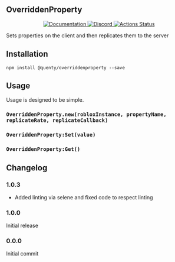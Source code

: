 ## OverriddenProperty
<div align="center">
  <a href="http://quenty.github.io/api/">
    <img src="https://img.shields.io/badge/docs-website-green.svg" alt="Documentation" />
  </a>
  <a href="https://discord.gg/mhtGUS8">
    <img src="https://img.shields.io/badge/discord-nevermore-blue.svg" alt="Discord" />
  </a>
  <a href="https://github.com/Quenty/NevermoreEngine/actions">
    <img src="https://github.com/Quenty/NevermoreEngine/workflows/lint/badge.svg" alt="Actions Status" />
  </a>
</div>

Sets properties on the client and then replicates them to the server

## Installation
```
npm install @quenty/overriddenproperty --save
```

## Usage
Usage is designed to be simple.

### `OverriddenProperty.new(robloxInstance, propertyName, replicateRate, replicateCallback)`

### `OverriddenProperty:Set(value)`

### `OverriddenProperty:Get()`


## Changelog

### 1.0.3
- Added linting via selene and fixed code to respect linting

### 1.0.0
Initial release

### 0.0.0
Initial commit
